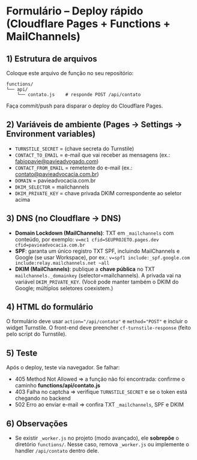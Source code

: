 # Formulário – Deploy rápido (Cloudflare Pages + Functions + MailChannels)

## 1) Estrutura de arquivos
Coloque este arquivo de função no seu repositório:
```
functions/
└── api/
    └── contato.js    # responde POST /api/contato
```
Faça commit/push para disparar o deploy do Cloudflare Pages.

## 2) Variáveis de ambiente (Pages -> Settings -> Environment variables)
- `TURNSTILE_SECRET` = (chave secreta do Turnstile)
- `CONTACT_TO_EMAIL` = e-mail que vai receber as mensagens (ex.: fabiopavie@pavieadvogado.com)
- `CONTACT_FROM_EMAIL` = remetente do e-mail (ex.: contato@pavieadvocacia.com.br)
- `DOMAIN` = pavieadvocacia.com.br
- `DKIM_SELECTOR` = mailchannels
- `DKIM_PRIVATE_KEY` = chave privada DKIM correspondente ao seletor acima

## 3) DNS (no Cloudflare -> DNS)
- **Domain Lockdown (MailChannels)**: TXT em `_mailchannels` com conteúdo, por exemplo:
  `v=mc1 cfid=SEUPROJETO.pages.dev cfid=pavieadvocacia.com.br`
- **SPF**: garanta um único registro TXT SPF, incluindo MailChannels e Google (se usar Workspace), por ex.:
  `v=spf1 include:_spf.google.com include:relay.mailchannels.net ~all`
- **DKIM (MailChannels)**: publique a **chave pública** no TXT `mailchannels._domainkey` (selector=mailchannels).
  A privada vai na variável `DKIM_PRIVATE_KEY`.
  (Você pode manter também o DKIM do Google; múltiplos seletores coexistem.)

## 4) HTML do formulário
O formulário deve usar `action="/api/contato"` e `method="POST"` e incluir o widget Turnstile.
O front-end deve preencher `cf-turnstile-response` (feito pelo script do Turnstile).

## 5) Teste
Após o deploy, teste via navegador. Se falhar:
- 405 Method Not Allowed => a função não foi encontrada: confirme o caminho **functions/api/contato.js**
- 403 Falha no captcha => verifique `TURNSTILE_SECRET` e se o token está chegando no backend
- 502 Erro ao enviar e-mail => confira TXT `_mailchannels`, SPF e DKIM

## 6) Observações
- Se existir `_worker.js` no projeto (modo avançado), ele **sobrepõe** o diretório `functions/`.
  Nesse caso, remova `_worker.js` ou implemente o handler `/api/contato` dentro dele.
